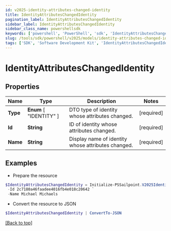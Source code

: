```yaml
---
id: v2025-identity-attributes-changed-identity
title: IdentityAttributesChangedIdentity
pagination_label: IdentityAttributesChangedIdentity
sidebar_label: IdentityAttributesChangedIdentity
sidebar_class_name: powershellsdk
keywords: ['powershell', 'PowerShell', 'sdk', 'IdentityAttributesChangedIdentity', 'V2025IdentityAttributesChangedIdentity'] 
slug: /tools/sdk/powershell/v2025/models/identity-attributes-changed-identity
tags: ['SDK', 'Software Development Kit', 'IdentityAttributesChangedIdentity', 'V2025IdentityAttributesChangedIdentity']
---
```



# IdentityAttributesChangedIdentity

## Properties

Name | Type | Description | Notes
------------ | ------------- | ------------- | -------------
**Type** |  **Enum** [  "IDENTITY" ] | DTO type of identity whose attributes changed. | [required]
**Id** | **String** | ID of identity whose attributes changed. | [required]
**Name** | **String** | Display name of identity whose attributes changed. | [required]

## Examples

- Prepare the resource
```powershell
$IdentityAttributesChangedIdentity = Initialize-PSSailpoint.V2025IdentityAttributesChangedIdentity  -Type IDENTITY `
 -Id 2c7180a46faadee4016fb4e018c20642 `
 -Name Michael Michaels
```

- Convert the resource to JSON
```powershell
$IdentityAttributesChangedIdentity | ConvertTo-JSON
```


[[Back to top]](#) 

